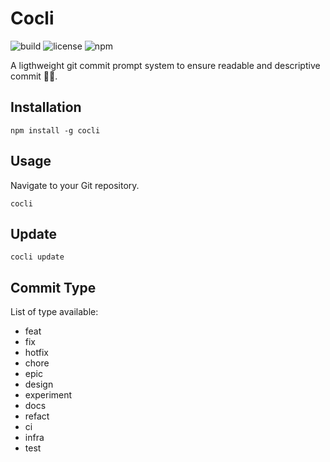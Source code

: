 # Cocli

![build](https://github.com/iamando/cocli/workflows/build/badge.svg)
![license](https://img.shields.io/github/license/iamando/cocli?color=success)
![npm](https://img.shields.io/npm/v/cocli)

A ligthweight git commit prompt system to ensure readable and descriptive commit 🌱🚀.

## Installation

```shell
npm install -g cocli
```

## Usage

Navigate to your Git repository.

```shell
cocli
```

## Update

```shell
cocli update
```

## Commit Type

List of type available:

- feat
- fix
- hotfix
- chore
- epic
- design
- experiment
- docs
- refact
- ci
- infra
- test
